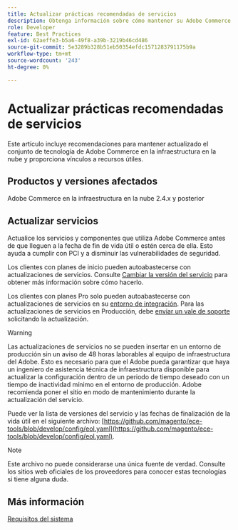 ```yaml
---
title: Actualizar prácticas recomendadas de servicios
description: Obtenga información sobre cómo mantener su Adobe Commerce en la pila de tecnología de infraestructura en la nube actualizada.
role: Developer
feature: Best Practices
exl-id: 62aeffe3-b5a6-49f8-a39b-3219b46cd486
source-git-commit: 5e3289b328b51eb50354efdc1571283791175b9a
workflow-type: tm+mt
source-wordcount: '243'
ht-degree: 0%

---
```


# Actualizar prácticas recomendadas de servicios

Este artículo incluye recomendaciones para mantener actualizado el conjunto de tecnología de Adobe Commerce en la infraestructura en la nube y proporciona vínculos a recursos útiles.

## Productos y versiones afectados

Adobe Commerce en la infraestructura en la nube 2.4.x y posterior

## Actualizar servicios

Actualice los servicios y componentes que utiliza Adobe Commerce antes de que lleguen a la fecha de fin de vida útil o estén cerca de ella. Esto ayuda a cumplir con PCI y a disminuir las vulnerabilidades de seguridad.

Los clientes con planes de inicio pueden autoabastecerse con actualizaciones de servicios. Consulte [Cambiar la versión del servicio](https://experienceleague.adobe.com/es/docs/commerce-cloud-service/user-guide/configure/service/services-yaml#change-service-version) para obtener más información sobre cómo hacerlo.

Los clientes con planes Pro solo pueden autoabastecerse con actualizaciones de servicios en su [entorno de integración](https://experienceleague.adobe.com/docs/commerce-knowledge-base/kb/announcements/commerce-announcements/integration-environment-enhancement-request-pro-and-starter.html?lang=es). Para las actualizaciones de servicios en Producción, debe [enviar un vale de soporte](https://experienceleague.adobe.com/docs/commerce-knowledge-base/kb/help-center-guide/magento-help-center-user-guide.html?lang=es#submit-ticket) solicitando la actualización.

>[!WARNING]
>
>Las actualizaciones de servicios no se pueden insertar en un entorno de producción sin un aviso de 48 horas laborables al equipo de infraestructura del Adobe. Esto es necesario para que el Adobe pueda garantizar que haya un ingeniero de asistencia técnica de infraestructura disponible para actualizar la configuración dentro de un periodo de tiempo deseado con un tiempo de inactividad mínimo en el entorno de producción. Adobe recomienda poner el sitio en modo de mantenimiento durante la actualización del servicio.

Puede ver la lista de versiones del servicio y las fechas de finalización de la vida útil en el siguiente archivo: [https://github.com/magento/ece-tools/blob/develop/config/eol.yaml](https://github.com/magento/ece-tools/blob/develop/config/eol.yaml).

>[!NOTE]
>
>Este archivo no puede considerarse una única fuente de verdad. Consulte los sitios web oficiales de los proveedores para conocer estas tecnologías si tiene alguna duda.

## Más información

[Requisitos del sistema](../../../installation/system-requirements.md)
